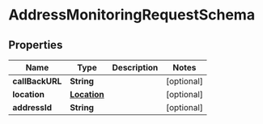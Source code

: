 

# AddressMonitoringRequestSchema


## Properties

Name | Type | Description | Notes
------------ | ------------- | ------------- | -------------
**callBackURL** | **String** |  |  [optional]
**location** | [**Location**](Location.md) |  |  [optional]
**addressId** | **String** |  |  [optional]



